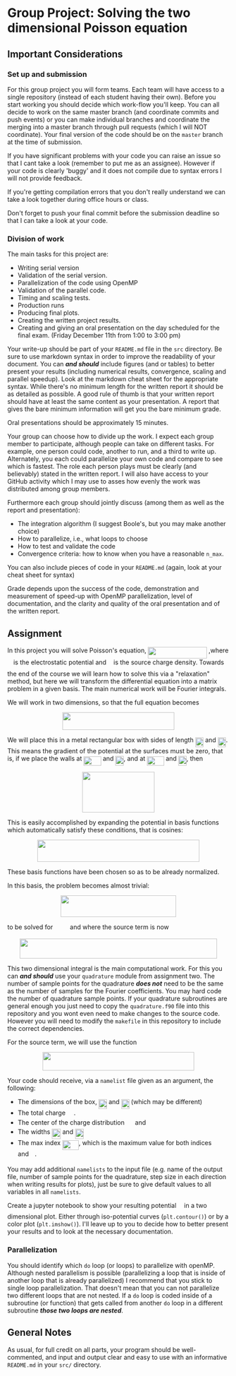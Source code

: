 # Group Project: Solving the two dimensional Poisson equation

## Important Considerations

### Set up and submission

For this group project you will form teams. Each team will have access to a
single repository (instead of each student having their own). Before you start
working you should decide which work-flow you'll keep. You can all decide to
work on the same master branch (and coordinate commits and push events) or you
can make individual branches and coordinate the merging into a master branch
through pull requests (which I will NOT coordinate). Your final version of the
code should be on the `master` branch at the time of submission. 

If you have significant problems with your code you can raise an issue so that
I cant take a look (remember to put me as an assignee). However if your code
is clearly 'buggy' and it does not compile due to syntax errors I will not
provide feedback.

If you're getting compilation errors that you don't really understand we can
take a look together during office hours or class.

Don't forget to push your final commit before the submission deadline so that
I can take a look at your code.

### Division of work

The main tasks for this project are:

* Writing serial version
* Validation of the serial version.
* Parallelization of the code using OpenMP
* Validation of the parallel code.
* Timing and scaling tests.
* Production runs
* Producing final plots.
* Creating the written project results.
* Creating and giving an oral presentation on the day scheduled for the final exam. (Friday December 11th from 1:00 to 3:00 pm)

Your write-up should be part of your `README.md` file in the `src` directory.
Be sure to use markdown syntax in order to improve the readability of your
document. You can ***and should*** include figures (and or tables) to better
present your results (including numerical results, convergence, scaling and
parallel speedup). Look at the markdown cheat sheet for the appropriate
syntax. While there's no minimum length for the written report it should be as
detailed as possible. A good rule of thumb is that your written report should
have at least the same content as your presentation. A report that gives
the bare minimum information will get you the bare minimum grade. 

Oral presentations should be approximately 15 minutes.

Your group can choose how to divide up the work. I expect each group member
to participate, although people can take on different tasks. For example, one
person could code, another to run, and a third to write up. Alternately, you
each could parallelize your own code and compare to see which is fastest. The
role each person plays must be clearly (and believably) stated in the written
report. I will also have access to your GitHub activity which I may use to
asses how evenly the work was distributed among group members.

Furthermore each group should jointly discuss (among them as well as the report
and presentation):

* The integration algorithm (I suggest Boole's, but you may make another choice)
* How to parallelize, i.e., what loops to choose
* How to test and validate the code
* Convergence criteria: how to know when you have a reasonable `n_max`.

You can also include pieces of code in your `README.md` (again, look at your
cheat sheet for syntax)

Grade depends upon the success of the code, demonstration and measurement of
speed-up with OpenMP parallelization, level of documentation, and the clarity
and quality of the oral presentation and of the written report. 

## Assignment

In this project you will solve Poisson's equation, <img src="/tex/a728fdceeb7edb6d08c57ab25335a6f7.svg?invert_in_darkmode&sanitize=true" align=middle width=133.56565365pt height=26.76175259999998pt/> ,where <img src="/tex/f50853d41be7d55874e952eb0d80c53e.svg?invert_in_darkmode&sanitize=true" align=middle width=9.794543549999991pt height=22.831056599999986pt/> is the electrostatic potential and <img src="/tex/6dec54c48a0438a5fcde6053bdb9d712.svg?invert_in_darkmode&sanitize=true" align=middle width=8.49888434999999pt height=14.15524440000002pt/>
is the source charge density. Towards the end of the course we will learn how
to solve this via a "relaxation" method, but here we will transform the
differential equation into a matrix problem in a given basis. The main
numerical work will be Fourier integrals.

We will work in two dimensions, so that the full equation becomes
<p align="center"><img src="/tex/31659c8b0dc6dfd77f3ad90c50fb13cf.svg?invert_in_darkmode&sanitize=true" align=middle width=254.44296074999997pt height=40.11819404999999pt/></p>

We will place this in a metal rectangular box with sides of length <img src="/tex/9dbcef13f3e6981dfe63f653112a933f.svg?invert_in_darkmode&sanitize=true" align=middle width=18.64161584999999pt height=22.465723500000017pt/> and
<img src="/tex/ac6244c7cc0673f3a8d51603f75bcffe.svg?invert_in_darkmode&sanitize=true" align=middle width=18.26684969999999pt height=22.465723500000017pt/>. This means the gradient of the potential at the surfaces must be zero,
that is, if we place the walls at <img src="/tex/8436d02a042a1eec745015a5801fc1a0.svg?invert_in_darkmode&sanitize=true" align=middle width=39.53182859999999pt height=21.18721440000001pt/> and <img src="/tex/9dbcef13f3e6981dfe63f653112a933f.svg?invert_in_darkmode&sanitize=true" align=middle width=18.64161584999999pt height=22.465723500000017pt/>, and at <img src="/tex/a42b1c71ca6ab3bfc0e416ac9b587993.svg?invert_in_darkmode&sanitize=true" align=middle width=38.78604674999999pt height=21.18721440000001pt/> and <img src="/tex/ac6244c7cc0673f3a8d51603f75bcffe.svg?invert_in_darkmode&sanitize=true" align=middle width=18.26684969999999pt height=22.465723500000017pt/>, then
<p align="center"><img src="/tex/121b2aba0948920e666965710a533721.svg?invert_in_darkmode&sanitize=true" align=middle width=164.84245965pt height=92.0098938pt/></p>

This is easily accomplished by expanding the potential in basis functions
which automatically satisfy these conditions, that is cosines:
<p align="center"><img src="/tex/446111e69ab8e69beb7d8ffa09e7eff6.svg?invert_in_darkmode&sanitize=true" align=middle width=368.4128217pt height=49.73538075pt/></p>
These basis functions have been chosen so as to be already normalized.

In this basis, the problem becomes almost trivial:
<p align="center"><img src="/tex/132295f99071c92887c636369deed287.svg?invert_in_darkmode&sanitize=true" align=middle width=261.1920333pt height=49.315569599999996pt/></p>

to be solved for <img src="/tex/3343d1e4776a8c1cc78c3aa3e1c3c557.svg?invert_in_darkmode&sanitize=true" align=middle width=30.808809899999993pt height=14.15524440000002pt/> and where the source term is now

<p align="center"><img src="/tex/4ec3243c4b95787028f2d53b801683ad.svg?invert_in_darkmode&sanitize=true" align=middle width=447.1595766pt height=44.749102199999996pt/></p>

This two dimensional integral is the main computational work. For this you can
***and should*** use your `quadrature` module from assignment two. The number
of sample points for the quadrature ***does not*** need to be the same as the
number of samples for the Fourier coefficients. You may hard code the number
of quadrature sample points. If your quadrature subroutines are general enough
you just need to copy the `quadrature.f90` file into this repository and you
wont even need to make changes to the source code. However you will need to
modify the `makefile` in this repository to include the correct dependencies.

For the source term, we will use the function
<p align="center"><img src="/tex/59c9ff9b238c60d6db45edb314c713c8.svg?invert_in_darkmode&sanitize=true" align=middle width=343.05987539999995pt height=42.07871745pt/></p>

Your code should receive, via a `namelist` file given as an argument, the
following:

* The dimensions of the box, <img src="/tex/9dbcef13f3e6981dfe63f653112a933f.svg?invert_in_darkmode&sanitize=true" align=middle width=18.64161584999999pt height=22.465723500000017pt/> and <img src="/tex/ac6244c7cc0673f3a8d51603f75bcffe.svg?invert_in_darkmode&sanitize=true" align=middle width=18.26684969999999pt height=22.465723500000017pt/> (which may be different)
* The total charge <img src="/tex/3ee3f93b7a51e5719c84fadc68137817.svg?invert_in_darkmode&sanitize=true" align=middle width=15.05143034999999pt height=14.15524440000002pt/>.
* The center of the charge distribution <img src="/tex/e714a3139958da04b41e3e607a544455.svg?invert_in_darkmode&sanitize=true" align=middle width=15.94753544999999pt height=14.15524440000002pt/> and <img src="/tex/14adeddbb1889c9aba973ba30e7bce77.svg?invert_in_darkmode&sanitize=true" align=middle width=14.61197759999999pt height=14.15524440000002pt/>
* The widths <img src="/tex/baed07e6cbaba3e37ce167d64db1675d.svg?invert_in_darkmode&sanitize=true" align=middle width=19.935847799999987pt height=22.465723500000017pt/> and <img src="/tex/235409eac7aaaacd0cc98f7e38ea1ecd.svg?invert_in_darkmode&sanitize=true" align=middle width=19.561081649999988pt height=22.465723500000017pt/>
* The max index <img src="/tex/58a0abdbe1ebe952d7251c442f2dee8d.svg?invert_in_darkmode&sanitize=true" align=middle width=37.46589329999998pt height=22.465723500000017pt/>, which is the maximum value for both indices <img src="/tex/0e51a2dede42189d77627c4d742822c3.svg?invert_in_darkmode&sanitize=true" align=middle width=14.433101099999991pt height=14.15524440000002pt/> and <img src="/tex/55a049b8f161ae7cfeb0197d75aff967.svg?invert_in_darkmode&sanitize=true" align=middle width=9.86687624999999pt height=14.15524440000002pt/>.

You may add additional `namelists` to the input file (e.g. name of the output
file, number of sample points for the quadrature, step size in each direction
when writing results for plots), just be sure to give default values to all
variables in all `namelists`.

Create a jupyter notebook to show your resulting potential <img src="/tex/f50853d41be7d55874e952eb0d80c53e.svg?invert_in_darkmode&sanitize=true" align=middle width=9.794543549999991pt height=22.831056599999986pt/> in a two
dimensional plot. Either through iso-potential curves (`plt.contour()`) or by a
color plot (`plt.imshow()`). I'll leave up to you to decide how to better
present your results and to look at the necessary documentation.

### Parallelization

You should identify which `do` loop (or loops) to parallelize with openMP.
Although nested parallelism is possible (parallelizing a loop that is inside of
another loop that is already parallelized) I recommend that you stick to
single loop parallelization. That doesn't mean that you can not parallelize
two different loops that are not nested. If a `do` loop is coded inside of a
subroutine (or function) that gets called from another `do` loop in a
different subroutine ***those two loops are nested***.

## General Notes

As usual, for full credit on all parts, your program should be well-commented,
and input and output clear and easy to use with an informative `README.md` in
your `src/` directory.